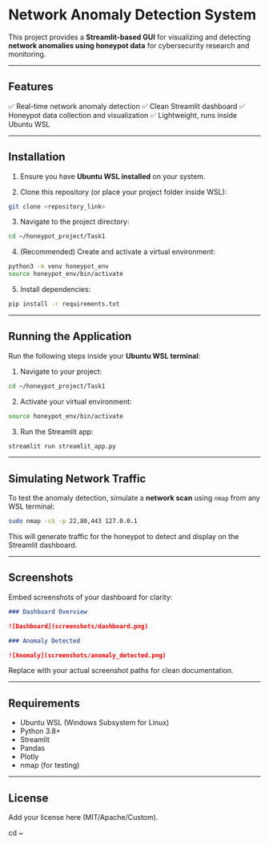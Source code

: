 
# Network Anomaly Detection System

This project provides a **Streamlit-based GUI** for visualizing and detecting **network anomalies using honeypot data** for cybersecurity research and monitoring.

---

## Features

✅ Real-time network anomaly detection
✅ Clean Streamlit dashboard
✅ Honeypot data collection and visualization
✅ Lightweight, runs inside Ubuntu WSL

---

## Installation

1. Ensure you have **Ubuntu WSL installed** on your system.

2. Clone this repository (or place your project folder inside WSL):

```bash
git clone <repository_link>
```

3. Navigate to the project directory:

```bash
cd ~/honeypot_project/Task1
```

4. (Recommended) Create and activate a virtual environment:

```bash
python3 -m venv honeypot_env
source honeypot_env/bin/activate
```

5. Install dependencies:

```bash
pip install -r requirements.txt
```

---

## Running the Application

Run the following steps inside your **Ubuntu WSL terminal**:

1. Navigate to your project:

```bash
cd ~/honeypot_project/Task1
```

2. Activate your virtual environment:

```bash
source honeypot_env/bin/activate
```

3. Run the Streamlit app:

```bash
streamlit run streamlit_app.py
```

---

## Simulating Network Traffic

To test the anomaly detection, simulate a **network scan** using `nmap` from any WSL terminal:

```bash
sudo nmap -sS -p 22,80,443 127.0.0.1
```

This will generate traffic for the honeypot to detect and display on the Streamlit dashboard.

---

## Screenshots

Embed screenshots of your dashboard for clarity:

```markdown
### Dashboard Overview

![Dashboard](screenshots/dashboard.png)

### Anomaly Detected

![Anomaly](screenshots/anomaly_detected.png)
```

Replace with your actual screenshot paths for clean documentation.

---

## Requirements

* Ubuntu WSL (Windows Subsystem for Linux)
* Python 3.8+
* Streamlit
* Pandas
* Plotly
* nmap (for testing)

---

## License

Add your license here (MIT/Apache/Custom).


cd ~
